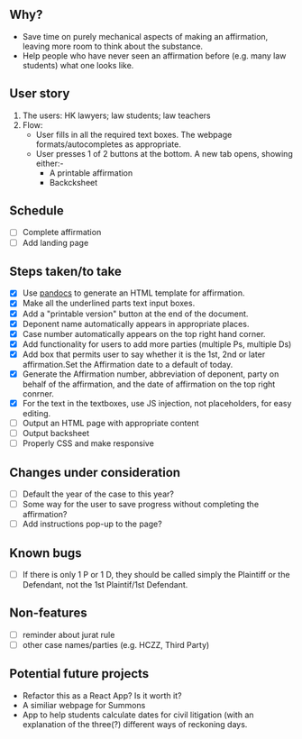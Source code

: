 ## Why?

- Save time on purely mechanical aspects of making an affirmation, leaving more room to think about the substance.
- Help people who have never seen an affirmation before (e.g. many law students) what one looks like.

## User story

1. The users: HK lawyers; law students; law teachers
2. Flow:
   - User fills in all the required text boxes.  The webpage formats/autocompletes as appropriate.
   - User presses 1 of 2 buttons at the bottom.  A new tab opens, showing either:-
      - A printable affirmation
      - Backcksheet
     
## Schedule

- [ ] Complete affirmation
- [ ] Add landing page
   
## Steps taken/to take

- [x] Use [pandocs](https://github.com/jgm/pandoc) to generate an HTML template for affirmation.
- [x] Make all the underlined parts text input boxes.
- [x] Add a "printable version" button at the end of the document.
- [x] Deponent name automatically appears in appropriate places.
- [x] Case number automatically appears on the top right hand corner.
- [x] Add functionality for users to add more parties (multiple Ps, multiple Ds)
- [x] Add box that permits user to say whether it is the 1st, 2nd or later affirmation.Set the Affirmation date to a default of today.
- [x] Generate the Affirmation number, abbreviation of deponent, party on behalf of the affirmation, and the date of affirmation on the top right conrner.
- [x] For the text in the textboxes, use JS injection, not placeholders, for easy editing.
- [ ] Output an HTML page with appropriate content
- [ ] Output backsheet
- [ ] Properly CSS and make responsive
      
## Changes under consideration

- [ ] Default the year of the case to this year?
- [ ] Some way for the user to save progress without completing the affirmation?
- [ ] Add instructions pop-up to the page?
      
## Known bugs
- [ ] If there is only 1 P or 1 D, they should be called simply the Plaintiff or the Defendant, not the 1st Plaintif/1st Defendant.

## Non-features

- [ ] reminder about jurat rule
- [ ] other case names/parties (e.g. HCZZ, Third Party)
      
## Potential future projects

- Refactor this as a React App?  Is it worth it?
- A similiar webpage for Summons
- App to help students calculate dates for civil litigation (with an explanation of the three(?) different ways of reckoning days.

